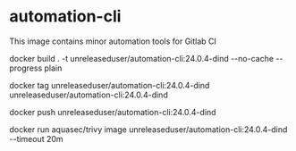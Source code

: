 # automation-cli

This image contains minor automation tools for Gitlab CI

docker build . -t unreleaseduser/automation-cli:24.0.4-dind --no-cache --progress plain

docker tag unreleaseduser/automation-cli:24.0.4-dind unreleaseduser/automation-cli:24.0.4-dind

docker push unreleaseduser/automation-cli:24.0.4-dind

docker run aquasec/trivy image unreleaseduser/automation-cli:24.0.4-dind --timeout 20m
